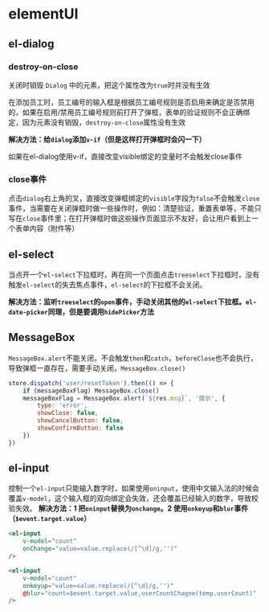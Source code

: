 # elementUI

## el-dialog

### destroy-on-close

关闭时销毁 `Dialog` 中的元素，把这个属性改为`true`时并没有生效

在添加员工时，员工编号的输入框是根据员工编号规则是否启用来确定是否禁用的，如果在启用/禁用员工编号规则前打开了弹框，表单的验证规则不会正确绑定，因为元素没有销毁，`destroy-on-close`属性没有生效

**解决方法：给`dialog`添加`v-if`（但是这样打开弹框时会闪一下）**

如果在el-dialog使用v-if，直接改变visible绑定的变量时不会触发close事件



### close事件

点击`dialog`右上角的叉，直接改变弹框绑定的`visible`字段为`false`不会触发`close`事件，当需要在关闭弹框时做一些操作时，例如：清楚验证，重置表单等，不能只写在`close`事件里；在打开弹框时做这些操作页面显示不友好，会让用户看到上一个表单内容（附件等）


## el-select

当点开一个`el-select`下拉框时，再在同一个页面点击`treeselect`下拉框时，没有触发`el-select`的失去焦点事件，`el-select`的下拉框不会关闭。

**解决方法：监听`treeselect`的`open`事件，手动关闭其他的`el-select`下拉框。`el-date-picker`同理，但是要调用`hidePicker`方法**



## MessageBox

`MessageBox.alert`不能关闭，不会触发`then`和`catch`，`beforeClose`也不会执行，导致弹框一直存在，需要手动关闭，`MessageBox.close()`

```javascript
store.dispatch('user/resetToken').then(() => {
    if (messageBoxFlag) MessageBox.close()
    messageBoxFlag = MessageBox.alert(`${res.msg}`, '提示', {
        type: 'error',
        showClose: false,
        showCancelButton: false,
        showConfirmButton: false
    })
})
```



## el-input

控制一个`el-input`只能输入数字时，如果使用`oninput`，使用中文输入法的时候会覆盖`v-model`，这个输入框的双向绑定会失效，还会覆盖已经输入的数字，导致校验失效。
**解决方法：1 把`oninput`替换为`onchange`。2 使用`onkeyup`和`blur`事件（`$event.target.value`）**

```html
<el-input
	v-model="count"
    onChange="value=value.replace(/[^\d]/g,'')"
/>

<el-input
	v-model="count"
    onkeyup="value=value.replace(/[^\d]/g,'')"
    @blur="count=$event.target.value,userCountChagne(temp.userCount)"
/>
```

